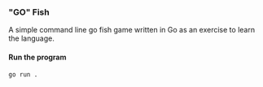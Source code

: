 ### "GO" Fish

A simple command line go fish game written in Go as an exercise to learn the language.

#### Run the program
`go run .`